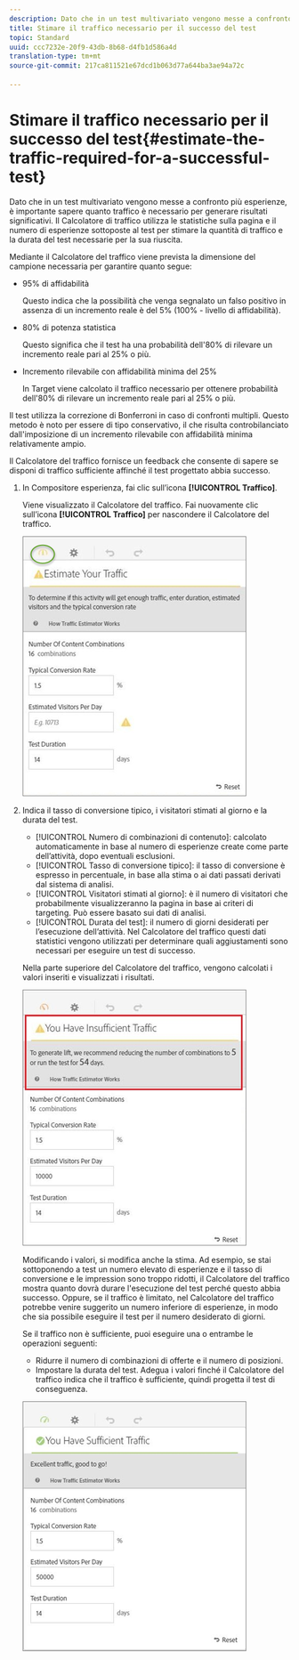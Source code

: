 ```yaml
---
description: Dato che in un test multivariato vengono messe a confronto più esperienze, è importante sapere quanto traffico è necessario per generare risultati significativi. Il Calcolatore di traffico utilizza le statistiche sulla pagina e il numero di esperienze sottoposte al test per stimare la quantità di traffico e la durata del test necessarie per la sua riuscita.
title: Stimare il traffico necessario per il successo del test
topic: Standard
uuid: ccc7232e-20f9-43db-8b68-d4fb1d586a4d
translation-type: tm+mt
source-git-commit: 217ca811521e67dcd1b063d77a644ba3ae94a72c

---
```



# Stimare il traffico necessario per il successo del test{#estimate-the-traffic-required-for-a-successful-test}

Dato che in un test multivariato vengono messe a confronto più esperienze, è importante sapere quanto traffico è necessario per generare risultati significativi. Il Calcolatore di traffico utilizza le statistiche sulla pagina e il numero di esperienze sottoposte al test per stimare la quantità di traffico e la durata del test necessarie per la sua riuscita.

Mediante il Calcolatore del traffico viene prevista la dimensione del campione necessaria per garantire quanto segue:

* 95% di affidabilità

   Questo indica che la possibilità che venga segnalato un falso positivo in assenza di un incremento reale è del 5% (100% - livello di affidabilità).
* 80% di potenza statistica

   Questo significa che il test ha una probabilità dell'80% di rilevare un incremento reale pari al 25% o più.
* Incremento rilevabile con affidabilità minima del 25%

   In Target viene calcolato il traffico necessario per ottenere probabilità dell'80% di rilevare un incremento reale pari al 25% o più.

Il test utilizza la correzione di Bonferroni in caso di confronti multipli. Questo metodo è noto per essere di tipo conservativo, il che risulta controbilanciato dall'imposizione di un incremento rilevabile con affidabilità minima relativamente ampio.

Il Calcolatore del traffico fornisce un feedback che consente di sapere se disponi di traffico sufficiente affinché il test progettato abbia successo.

1. In Compositore esperienza, fai clic sull’icona **[!UICONTROL Traffico]**.

   Viene visualizzato il Calcolatore del traffico. Fai nuovamente clic sull’icona **[!UICONTROL Traffico]** per nascondere il Calcolatore del traffico.

   ![](assets/estimatorempty.png)

1. Indica il tasso di conversione tipico, i visitatori stimati al giorno e la durata del test.

   * [!UICONTROL Numero di combinazioni di contenuto]: calcolato automaticamente in base al numero di esperienze create come parte dell’attività, dopo eventuali esclusioni.
   * [!UICONTROL Tasso di conversione tipico]: il tasso di conversione è espresso in percentuale, in base alla stima o ai dati passati derivati dal sistema di analisi.
   * [!UICONTROL Visitatori stimati al giorno]: è il numero di visitatori che probabilmente visualizzeranno la pagina in base ai criteri di targeting. Può essere basato sui dati di analisi.
   * [!UICONTROL Durata del test]: il numero di giorni desiderati per l’esecuzione dell’attività.
   Nel Calcolatore del traffico questi dati statistici vengono utilizzati per determinare quali aggiustamenti sono necessari per eseguire un test di successo.

   Nella parte superiore del Calcolatore del traffico, vengono calcolati i valori inseriti e visualizzati i risultati.

   ![](assets/estimatorinsufficient.png)

   Modificando i valori, si modifica anche la stima. Ad esempio, se stai sottoponendo a test un numero elevato di esperienze e il tasso di conversione e le impression sono troppo ridotti, il Calcolatore del traffico mostra quanto dovrà durare l'esecuzione del test perché questo abbia successo. Oppure, se il traffico è limitato, nel Calcolatore del traffico potrebbe venire suggerito un numero inferiore di esperienze, in modo che sia possibile eseguire il test per il numero desiderato di giorni.

   Se il traffico non è sufficiente, puoi eseguire una o entrambe le operazioni seguenti:

   * Ridurre il numero di combinazioni di offerte e il numero di posizioni.
   * Impostare la durata del test.
   Adegua i valori finché il Calcolatore del traffico indica che il traffico è sufficiente, quindi progetta il test di conseguenza.

   ![](assets/estimatorok.png)

